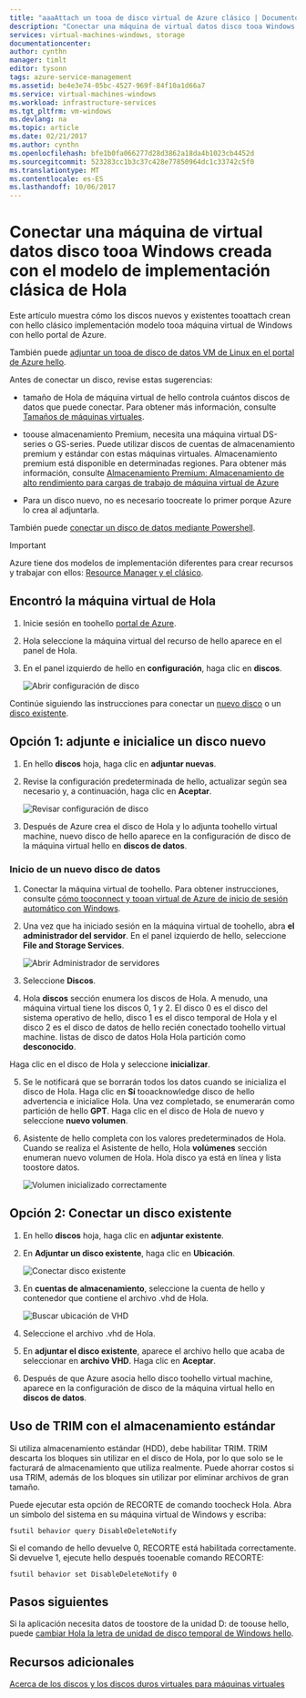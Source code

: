 ```yaml
---
title: "aaaAttach un tooa de disco virtual de Azure clásico | Documentos de Microsoft"
description: "Conectar una máquina de virtual datos disco tooa Windows creada con el modelo de implementación clásica de hello e inicializarlo."
services: virtual-machines-windows, storage
documentationcenter: 
author: cynthn
manager: timlt
editor: tysonn
tags: azure-service-management
ms.assetid: be4e3e74-05bc-4527-969f-84f10a1d66a7
ms.service: virtual-machines-windows
ms.workload: infrastructure-services
ms.tgt_pltfrm: vm-windows
ms.devlang: na
ms.topic: article
ms.date: 02/21/2017
ms.author: cynthn
ms.openlocfilehash: bfe1b0fa066277d28d3862a18da4b1023cb4452d
ms.sourcegitcommit: 523283cc1b3c37c428e77850964dc1c33742c5f0
ms.translationtype: MT
ms.contentlocale: es-ES
ms.lasthandoff: 10/06/2017
---
```

# <a name="attach-a-data-disk-tooa-windows-virtual-machine-created-with-hello-classic-deployment-model"></a>Conectar una máquina de virtual datos disco tooa Windows creada con el modelo de implementación clásica de Hola
<!--
Refernce article:
    If you want toouse hello new portal, see [How tooattach a data disk tooa Windows VM in hello Azure portal](../../virtual-machines-windows-attach-disk-portal.md?toc=%2fazure%2fvirtual-machines%2fwindows%2ftoc.json).
-->

Este artículo muestra cómo los discos nuevos y existentes tooattach crean con hello clásico implementación modelo tooa máquina virtual de Windows con hello portal de Azure.

También puede [adjuntar un tooa de disco de datos VM de Linux en el portal de Azure hello](../../linux/attach-disk-portal.md).

Antes de conectar un disco, revise estas sugerencias:

* tamaño de Hola de máquina virtual de hello controla cuántos discos de datos que puede conectar. Para obtener más información, consulte [Tamaños de máquinas virtuales](../../virtual-machines-windows-sizes.md?toc=%2fazure%2fvirtual-machines%2fwindows%2ftoc.json).

* toouse almacenamiento Premium, necesita una máquina virtual DS-series o GS-series. Puede utilizar discos de cuentas de almacenamiento premium y estándar con estas máquinas virtuales. Almacenamiento premium está disponible en determinadas regiones. Para obtener más información, consulte [Almacenamiento Premium: Almacenamiento de alto rendimiento para cargas de trabajo de máquina virtual de Azure](../../../storage/common/storage-premium-storage.md?toc=%2fazure%2fvirtual-machines%2fwindows%2ftoc.json)

* Para un disco nuevo, no es necesario toocreate lo primer porque Azure lo crea al adjuntarla.

También puede [conectar un disco de datos mediante Powershell](../../virtual-machines-windows-attach-disk-ps.md).

> [!IMPORTANT]
> Azure tiene dos modelos de implementación diferentes para crear recursos y trabajar con ellos: [Resource Manager y el clásico](../../../resource-manager-deployment-model.md).

## <a name="find-hello-virtual-machine"></a>Encontró la máquina virtual de Hola
1. Inicie sesión en toohello [portal de Azure](https://portal.azure.com/).
2. Hola seleccione la máquina virtual del recurso de hello aparece en el panel de Hola.
3. En el panel izquierdo de hello en **configuración**, haga clic en **discos**.

    ![Abrir configuración de disco](./media/attach-disk/virtualmachinedisks.png)

Continúe siguiendo las instrucciones para conectar un [nuevo disco](#option-1-attach-a-new-disk) o un [disco existente](#option-2-attach-an-existing-disk).

## <a name="option-1-attach-and-initialize-a-new-disk"></a>Opción 1: adjunte e inicialice un disco nuevo

1. En hello **discos** hoja, haga clic en **adjuntar nuevas**.
2. Revise la configuración predeterminada de hello, actualizar según sea necesario y, a continuación, haga clic en **Aceptar**.

   ![Revisar configuración de disco](./media/attach-disk/attach-new.png)

3. Después de Azure crea el disco de Hola y lo adjunta toohello virtual machine, nuevo disco de hello aparece en la configuración de disco de la máquina virtual hello en **discos de datos**.

### <a name="initialize-a-new-data-disk"></a>Inicio de un nuevo disco de datos

1. Conectar la máquina virtual de toohello. Para obtener instrucciones, consulte [cómo tooconnect y tooan virtual de Azure de inicio de sesión automático con Windows](../../virtual-machines-windows-connect-logon.md?toc=%2fazure%2fvirtual-machines%2fwindows%2ftoc.json).
2. Una vez que ha iniciado sesión en la máquina virtual de toohello, abra **el administrador del servidor**. En el panel izquierdo de hello, seleccione **File and Storage Services**.

    ![Abrir Administrador de servidores](../media/attach-disk-portal/fileandstorageservices.png)

3. Seleccione **Discos**.
4. Hola **discos** sección enumera los discos de Hola. A menudo, una máquina virtual tiene los discos 0, 1 y 2. El disco 0 es el disco del sistema operativo de hello, disco 1 es el disco temporal de Hola y el disco 2 es el disco de datos de hello recién conectado toohello virtual machine. listas de disco de datos Hola Hola partición como **desconocido**.

 Haga clic en el disco de Hola y seleccione **inicializar**.

5. Se le notificará que se borrarán todos los datos cuando se inicializa el disco de Hola. Haga clic en **Sí** tooacknowledge disco de hello advertencia e inicialice Hola. Una vez completado, se enumerarán como partición de hello **GPT**. Haga clic en el disco de Hola de nuevo y seleccione **nuevo volumen**.

6. Asistente de hello completa con los valores predeterminados de Hola. Cuando se realiza el Asistente de hello, Hola **volúmenes** sección enumeran nuevo volumen de Hola. Hola disco ya está en línea y lista toostore datos.

    ![Volumen inicializado correctamente](./media/attach-disk/newdiskafterinitialization.png)

## <a name="option-2-attach-an-existing-disk"></a>Opción 2: Conectar un disco existente
1. En hello **discos** hoja, haga clic en **adjuntar existente**.
2. En **Adjuntar un disco existente**, haga clic en **Ubicación**.

   ![Conectar disco existente](./media/attach-disk/attachexistingdisksettings.png)
3. En **cuentas de almacenamiento**, seleccione la cuenta de hello y contenedor que contiene el archivo .vhd de Hola.

   ![Buscar ubicación de VHD](./media/attach-disk/existdiskstorageaccountandcontainer.png)

4. Seleccione el archivo .vhd de Hola.
5. En **adjuntar el disco existente**, aparece el archivo hello que acaba de seleccionar en **archivo VHD**. Haga clic en **Aceptar**.
6. Después de que Azure asocia hello disco toohello virtual machine, aparece en la configuración de disco de la máquina virtual hello en **discos de datos**.

## <a name="use-trim-with-standard-storage"></a>Uso de TRIM con el almacenamiento estándar

Si utiliza almacenamiento estándar (HDD), debe habilitar TRIM. TRIM descarta los bloques sin utilizar en el disco de Hola, por lo que solo se le facturará de almacenamiento que utiliza realmente. Puede ahorrar costos si usa TRIM, además de los bloques sin utilizar por eliminar archivos de gran tamaño.

Puede ejecutar esta opción de RECORTE de comando toocheck Hola. Abra un símbolo del sistema en su máquina virtual de Windows y escriba:

```
fsutil behavior query DisableDeleteNotify
```

Si el comando de hello devuelve 0, RECORTE está habilitada correctamente. Si devuelve 1, ejecute hello después tooenable comando RECORTE:
```
fsutil behavior set DisableDeleteNotify 0
```

## <a name="next-steps"></a>Pasos siguientes
Si la aplicación necesita datos de toostore de la unidad D: de toouse hello, puede [cambiar Hola la letra de unidad de disco temporal de Windows hello](../../virtual-machines-windows-change-drive-letter.md).

## <a name="additional-resources"></a>Recursos adicionales
[Acerca de los discos y los discos duros virtuales para máquinas virtuales](../../virtual-machines-linux-about-disks-vhds.md)
